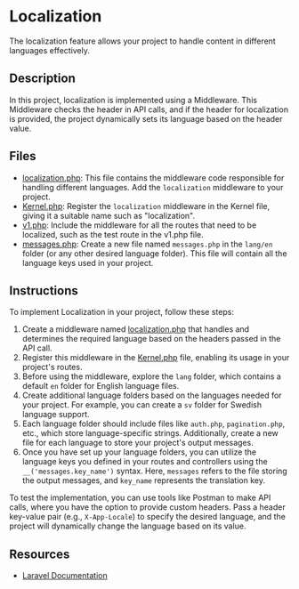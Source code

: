# Localization

The localization feature allows your project to handle content in different languages effectively.

## Description

In this project, localization is implemented using a Middleware. This Middleware checks the header in API calls, and if the header for localization is provided, the project dynamically sets its language based on the header value.

## Files

-   [localization.php](app/Http/Middleware/localization.php): This file contains the middleware code responsible for handling different languages. Add the `localization` middleware to your project.
-   [Kernel.php](app/Http/Kernel.php): Register the `localization` middleware in the Kernel file, giving it a suitable name such as "localization".
-   [v1.php](routes/api/v1.php): Include the middleware for all the routes that need to be localized, such as the test route in the v1.php file.
-   [messages.php](lang/en/messages.php): Create a new file named `messages.php` in the `lang/en` folder (or any other desired language folder). This file will contain all the language keys used in your project.

## Instructions

To implement Localization in your project, follow these steps:

1. Create a middleware named [localization.php](app/Http/Middleware/localization.php) that handles and determines the required language based on the headers passed in the API call.
2. Register this middleware in the [Kernel.php](app/Http/Kernel.php) file, enabling its usage in your project's routes.
3. Before using the middleware, explore the `lang` folder, which contains a default `en` folder for English language files.
4. Create additional language folders based on the languages needed for your project. For example, you can create a `sv` folder for Swedish language support.
5. Each language folder should include files like `auth.php`, `pagination.php`, etc., which store language-specific strings. Additionally, create a new file for each language to store your project's output messages.
6. Once you have set up your language folders, you can utilize the language keys you defined in your routes and controllers using the `__('messages.key_name')` syntax. Here, `messages` refers to the file storing the output messages, and `key_name` represents the translation key.

To test the implementation, you can use tools like Postman to make API calls, where you have the option to provide custom headers. Pass a header key-value pair (e.g., `X-App-Locale`) to specify the desired language, and the project will dynamically change the language based on its value.

## Resources

-   [Laravel Documentation](https://laravel.com/docs/10.x/localization)